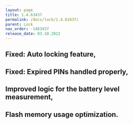 ```yaml
---
layout: page
title: 1.4.63437
permalink: /docs/lock/1.4.63437/
parent: Lock
nav_order: -1463437
release_date: 03.10.2022
---
```


## Fixed: Auto locking feature,
## Fixed: Expired PINs handled properly,
## Improved logic for the battery level measurement,
## Flash memory usage optimization.

